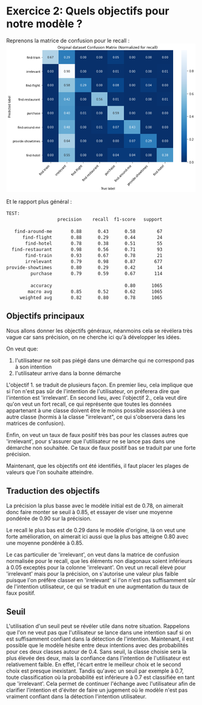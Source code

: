 # Exercice 2: Quels objectifs pour notre modèle ?

Reprenons la matrice de confusion pour le recall :
![confusion matrix](https://raw.githubusercontent.com/Theomat/software-engineering-enseirb-2020/main/exercice2/original_confusion_matrix.png)

Et le rapport plus général :
```
TEST:
                   precision    recall  f1-score   support

   find-around-me       0.88      0.43      0.58        67
      find-flight       0.88      0.29      0.44        24
       find-hotel       0.78      0.38      0.51        55
  find-restaurant       0.98      0.56      0.71        93
       find-train       0.93      0.67      0.78        21
       irrelevant       0.79      0.98      0.87       677
provide-showtimes       0.80      0.29      0.42        14
         purchase       0.79      0.59      0.67       114

         accuracy                           0.80      1065
        macro avg       0.85      0.52      0.62      1065
     weighted avg       0.82      0.80      0.78      1065
```

## Objectifs principaux


Nous allons donner les objectifs généraux, néanmoins cela se révélera très vague car sans précision, on ne cherche ici qu'à développer les idées.


On veut que:
1. l'utilisateur ne soit pas piégé dans une démarche qui ne correspond pas à son intention
2. l'utilisateur arrive dans la bonne démarche

L'objectif 1. se traduit de plusieurs façon.
En premier lieu, cela implique que si l'on n'est pas sûr de l'intention de l'utilisateur, on préferera dire que l'intention est 'irrelevant'.
En second lieu, avec l'objectif 2., cela veut dire qu'on veut un fort recall, ce qui représente que toutes les données appartenant à une classe doivent être le moins possible associées à une autre classe (hormis à la classe "irrelevant", ce qui s'observera dans les matrices de confusion).

Enfin, on veut un taux de faux positif très bas pour les classes autres que 'irrelevant', pour s'assurer que l'utilisateur ne se lance pas dans une démarche non souhaitée.
Ce taux de faux positif bas se traduit par une forte précision.


Maintenant, que les objectifs ont été identifiés, il faut placer les plages de valeurs que l'on souhaite atteindre.

## Traduction des objectifs

La précision la plus basse avec le modèle initial est de 0.78, on aimerait donc faire monter se seuil à 0.85, et essayer de viser une moyenne pondérée de 0.90 sur la précision.

Le recall le plus bas est de 0.29 dans le modèle d'origine, là on veut une forte amélioration, on aimerait ici aussi que la plus bas atteigne 0.80 avec une moyenne pondérée à 0.85.

Le cas particulier de 'irrelevant', on veut dans la matrice de confusion normalisée pour le recall, que les éléments non diagonaux soient inférieurs à 0.05 exceptés pour la colonne 'irrelevant'.
On veut un recall élevé pour 'irrelevant' mais pour la précision, on s'autorise une valeur plus faible puisque l'on préfère classer en 'irrelevant' si l'on n'est pas suffisamment sûr de l'intention utilisateur, ce qui se traduit en une augmentation du taux de faux positif.


## Seuil

L'utilisation d'un seuil peut se révéler utile dans notre situation. Rappelons que l'on ne veut pas que l'utilisateur se lance dans une intention sauf si on est suffisamment confiant dans la détection de l'intention. Maintenant, il est possible que le modèle hésite entre deux intentions avec des probabilités pour ces deux classes autour de 0.4. Sans seuil, la classe choisie sera la plus élevée des deux, mais la confiance dans l'intention de l'utilisateur est relativement faible. En effet, l'écart entre le meilleur choix et le second choix est presque inexistant. Tandis qu'avec un seuil par exemple à 0.7, toute classification où la probabilité est inférieure à 0.7 est classifiée en tant que 'irrelevant'. Cela permet de continuer l'échange avec l'utilisateur afin de clarifier l'intention et d'éviter de faire un jugement où le modèle n'est pas vraiment confiant dans la détection l'intention utilisateur.
